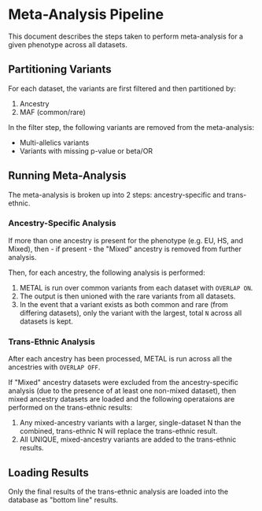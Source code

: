 # Meta-Analysis Pipeline

This document describes the steps taken to perform meta-analysis for a given phenotype across all datasets.

## Partitioning Variants

For each dataset, the variants are first filtered and then partitioned by:

1. Ancestry
2. MAF (common/rare)

In the filter step, the following variants are removed from the meta-analysis:

* Multi-allelics variants
* Variants with missing p-value or beta/OR

## Running Meta-Analysis

The meta-analysis is broken up into 2 steps: ancestry-specific and trans-ethnic.

### Ancestry-Specific Analysis

If more than one ancestry is present for the phenotype (e.g. EU, HS, and Mixed), then - if present - the "Mixed" ancestry is removed from further analysis.

Then, for each ancestry, the following analysis is performed:

1. METAL is run over common variants from each dataset with `OVERLAP ON`.
2. The output is then unioned with the rare variants from all datasets.
3. In the event that a variant exists as both common and rare (from differing datasets), only the variant with the largest, total `N` across all datasets is kept.

### Trans-Ethnic Analysis

After each ancestry has been processed, METAL is run across all the ancestries with `OVERLAP OFF`.

If "Mixed" ancestry datasets were excluded from the ancestry-specific analysis (due to the presence of at least one non-mixed dataset), then mixed ancestry datasets are loaded and the following operataions are performed on the trans-ethnic results:

1. Any mixed-ancestry variants with a larger, single-dataset N than the combined, trans-ethnic N will replace the trans-ethnic result.
2. All UNIQUE, mixed-ancestry variants are added to the trans-ethnic results.

## Loading Results

Only the final results of the trans-ethnic analysis are loaded into the database as "bottom line" results.
